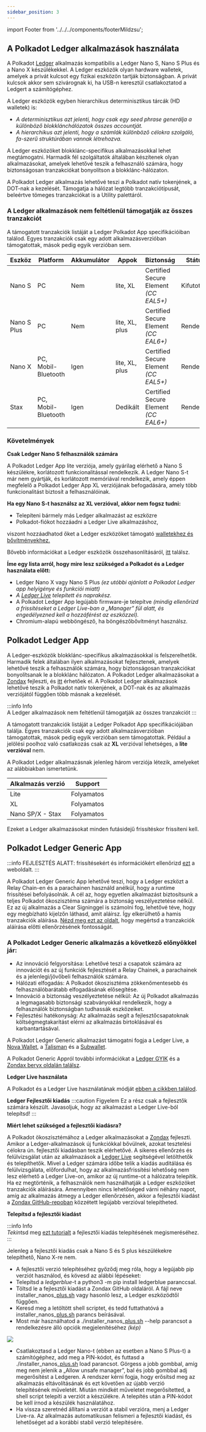 ```yaml
---
sidebar_position: 3
---
```

import Footer from '../../../components/footerMildzsu';

## A Polkadot Ledger alkalmazások használata

A Polkadot [Ledger](https://www.ledger.com/) alkalmazás kompatibilis a Ledger Nano S, Nano S Plus és a Nano X készülékekkel. A Ledger eszközök olyan hardware walletek, amelyek a privát kulcsot egy fizikai eszközön tartják biztonságban. A privát kulcsok akkor sem szivárognak ki, ha USB-n keresztül csatlakoztatod a Ledgert a számítógéphez.

A Ledger eszközök egyben hierarchikus determinisztikus tárcák (HD walletek) is:

* *A determinisztikus azt jelenti, hogy csak egy seed phrase generálja a különböző blokklánchálózatok összes accountját.*
* *A hierarchikus azt jelenti, hogy a számlák különböző célokra szolgáló, fa-szerű struktúrában vannak létrehozva.*

A Ledger eszközöket blokklánc-specifikus alkalmazásokkal lehet megtámogatni. Harmadik fél szolgáltatók általában készítenek olyan alkalmazásokat, amelyek lehetővé teszik a felhasználó számára, hogy biztonságosan tranzakciókat bonyolítson a blokklánc-hálózaton.

A Polkadot Ledger alkalmazás lehetővé teszi a Polkadot natív tokenjének, a DOT-nak a kezelését. Támogatja a hálózat legtöbb tranzakciótípusát, beleértve tömeges tranzakciókat is a Utility palettáról.

### **A Ledger alkalmazások nem feltétlenül támogatják az összes tranzakciót**

A támogatott tranzakciók listáját a Ledger Polkadot App specifikációiban találod. Egyes tranzakciók csak egy adott alkalmazásverzióban támogatottak, mások pedig egyik verzióban sem.

| **Eszköz**  | **Platform**        | **Akkumulátor** | **Appok**      | **Biztonság**                         | **Státusz** |
| ----------- | ------------------- | --------------- | -------------- | ------------------------------------- | ----------- |
| Nano S      | PC                  | Nem             | lite, XL       | Certified Secure Element *(CC EAL5+)* | Kifutott    |
| Nano S Plus | PC                  | Nem             | lite, XL, plus | Certified Secure Element *(CC EAL6+)* | Rendelhető  |
| Nano X      | PC, Mobil-Bluetooth | Igen            | lite, XL, plus | Certified Secure Element *(CC EAL5+)* | Rendelhető  |
| Stax        | PC, Mobil-Bluetooth | Igen            | Dedikált       | Certified Secure Element *(CC EAL6+)* | Rendelhető  |

### **Követelmények**

**Csak Ledger Nano S felhasználók számára**

A Polkadot Ledger App lite verziója, amely gyárilag elérhető a Nano S készülékre, korlátozott funkcionalitással rendelkezik. A Ledger Nano S-t már nem gyártják, és korlátozott memóriával rendelkezik, amely éppen megfelelő a Polkadot Ledger App XL verziójának befogadására, amely több funkcionalitást biztosít a felhasználóinak.

**Ha egy Nano S-t használsz az XL verzióval, akkor nem fogsz tudni:**

* Telepíteni bármely más Ledger alkalmazást az eszközre
* Polkadot-fiókot hozzáadni a Ledger Live alkalmazáshoz,

viszont hozzáadhatod őket a Ledger eszközöket támogató [walletekhez és bővítményekhez.](https://wiki.polkadot.network/docs/wallets-and-extensions)

Bővebb információkat a Ledger eszközök összehasonlításáról, [itt](https://shop.ledger.com/pages/hardware-wallets-comparison) találsz.

**Íme egy lista arról, hogy mire lesz szükséged a Polkadot és a Ledger használata előtt:**

* Ledger Nano X vagy Nano S Plus *(ez utóbbi ajánlott a Polkadot Ledger app helyigénye és funkciói miatt)*
* *A* [*Ledger Live*](https://www.ledger.com/ledger-live) *telepített és naprakész.*
* A Polkadot Ledger App legújabb firmware-je telepítve *(mindig ellenőrizd a frissítéseket a Ledger Live-ban a „Manager” fül alatt, és engedélyezned kell a hozzáférést az eszközzel).*
* Chromium-alapú webböngésző, ha böngészőbővítményt használsz.

## **Polkadot Ledger App**

A Ledger-eszközök blokklánc-specifikus alkalmazásokkal is felszerelhetők. Harmadik felek általában ilyen alkalmazásokat fejlesztenek, amelyek lehetővé teszik a felhasználók számára, hogy biztonságosan tranzakciókat bonyolítsanak le a blokklánc hálózaton. A Polkadot Ledger alkalmazásokat a [Zondax](https://zondax.ch/) fejleszti, és [itt](https://github.com/Zondax/ledger-polkadot) érhetőek el. A Polkadot Ledger alkalmazások lehetővé teszik a Polkadot natív tokenjének, a DOT-nak és az alkalmazás verziójától függően több másnak a kezelését.

:::info Info  
A Ledger alkalmazások nem feltétlenül támogatják az összes tranzakciót
:::

A támogatott tranzakciók listáját a Ledger Polkadot App specifikációjában találja. Egyes tranzakciók csak egy adott alkalmazásverzióban támogatottak, mások pedig egyik verzióban sem támogatottak. Például a jelölési poolhoz való csatlakozás csak az **XL** verzióval lehetséges, a **lite** **verzióval** nem.

A Polkadot Ledger alkalmazásnak jelenleg három verziója létezik, amelyeket az alábbiakban ismertetünk.

| Alkalmazás verzió | Support    |
| ----------------- | ---------- |
| Lite              | Folyamatos |
| XL                | Folyamatos |
| Nano SP/X - Stax  | Folyamatos |

Ezeket a Ledger alkalmazásokat minden futásidejű frissítéskor frissíteni kell.

## Polkadot Ledger Generic App

:::info FEJLESZTÉS ALATT:
 frissítésekért és információkért ellenőrizd [ezt](https://substrate.beryx.io/new%5Fpolkadot%5Fledger%5Fapp) a weboldalt.
:::

A Polkadot Ledger Generic App lehetővé teszi, hogy a Ledger eszközt a Relay Chain-en és a parachainen használd anélkül, hogy a runtime frissítései befolyásolnák. A cél az, hogy egyetlen alkalmazást biztosítsunk a teljes Polkadot ökoszisztéma számára a biztonság veszélyeztetése nélkül. Ez az új alkalmazás a Clear Signinggel is számolni fog, lehetővé téve, hogy egy megbízható kijelzőn láthasd, amit aláírsz. Így elkerülhető a hamis tranzakciók aláírása. [Nézd meg ezt az oldalt](https://wiki.polkadot.network/docs/transaction-attacks), hogy megértsd a tranzakciók aláírása előtti ellenőrzésének fontosságát.

### **A Polkadot Ledger Generic alkalmazás a következő előnyökkel jár:**

* Az innováció felgyorsítása: Lehetővé teszi a csapatok számára az innovációt és az új funkciók fejlesztését a Relay Chainek, a parachainek és a jelenlegi/jövőbeli felhasználók számára.
* Hálózati elfogadás: A Polkadot ökoszisztéma zökkenőmentesebb és felhasználóbarátabb elfogadásának elősegítése.
* Innováció a biztonság veszélyeztetése nélkül: Az új Polkadot alkalmazás a legmagasabb biztonsági szabványokkal rendelkezik, hogy a felhasználók biztonságban tudhassák eszközeiket.
* Fejlesztési hatékonyság: Az alkalmazás segít a fejlesztőcsapatoknak költségmegtakarítást elérni az alkalmazás birtoklásával és karbantartásával.

A Polkadot Ledger Generic alkalmazást támogatni fogja a Ledger Live, a [Nova Wallet](https://novawallet.io/), a [Talisman](https://www.talisman.xyz/) és a [Subwallet](https://www.subwallet.app/).

A Polkadot Generic Appról további információkat a [Ledger GYIK](https://support.ledger.com/hc/en-us/articles/17550211746845-New-Polkadot-app-FAQ?docs=true%20:dot) és a [Zondax beryx oldalán találsz](https://substrate.beryx.io/new%5Fpolkadot%5Fledger%5Fapp).

**Ledger Live használata**

A Polkadot és a Ledger Live használatának módját [ebben a cikkben találod](https://support.polkadot.network/support/solutions/articles/65000175822-how-to-use-polkadot-and-stake-with-ledger-live).

**Ledger Fejlesztői kiadás**
:::caution Figyelem
Ez a rész csak a fejlesztők számára készült. Javasoljuk, hogy az alkalmazást a Ledger Live-ból telepítsd!
:::

**Miért lehet szükséged a fejlesztői kiadásra?**

A Polkadot ökoszisztémához a Ledger alkalmazásokat a [Zondax](https://zondax.ch/) fejleszti. Amikor a Ledger-alkalmazások új funkciókkal bővülnek, azokat tesztelési célokra ún. fejlesztői kiadásban teszik elérhetővé. A sikeres ellenőrzés és felülvizsgálat után az alkalmazások a [Ledger Live](https://www.ledger.com/ledger-live) segítségével letölthetők és telepíthetők. Mivel a Ledger számára időbe telik a kiadás auditálása és felülvizsgálata, előfordulhat, hogy az alkalmazásfrissítési lehetőség nem lesz elérhető a Ledger Live-on, amikor az új runtime-ot a hálózatra telepítik. Ha ez megtörténik, a felhasználók nem használhatják a Ledger eszközöket tranzakciók aláírására. Amennyiben nincs lehetőséged várni néhány napot, amíg az alkalmazás átmegy a Ledger ellenőrzésén, akkor a fejlesztői kiadást a [Zondax GitHub-repoban](https://github.com/Zondax/ledger-polkadot/releases) közzétett legújabb verzióval telepítheted.

**Telepítsd a fejlesztői kiadást**

:::info Info  
*Tekin*tsd meg [ezt tutorialt](https://youtu.be/4SyVQrlXZ%5FQ) a fejlesztői kiadás telepítésének megismeréséhez.
:::

Jelenleg a fejlesztői kiadás csak a Nano S és S plus készülékekre telepíthető, Nano X-re nem.

* A fejlesztői verzió telepítéséhez győződj meg róla, hogy a legújabb pip verziót használod, és kövesd az alábbi lépéseket:
* Telepítsd a *ledgerblue*\-t a python3 -m pip install ledgerblue paranccsal.
* Töltsd le a fejlesztői kiadást a Zondax GitHub oldaláról. A fájl neve installer\_nanos\_[plus.sh](http://plus.sh) vagy hasonló lesz, a Ledger eszközödtől függően.
* Keresd meg a letöltött shell scriptet, és tedd futtathatóvá a installer\_nanos\_[plus.sh](http://plus.sh) parancs beírásával.
* Most már használhatod a ./installer\_nanos\_[plus.sh](http://plus.sh) \--help parancsot a rendelkezésre álló opciók megjelenítéséhez *(kép)*

![](https://lh7-us.googleusercontent.com/Lt8YuPZOvrJNfOMT-e5AoSujhDh7yZ0mp3n8DE5boJmIZhilEWhGVkcBdYByBuvkmA96GY8L7mGPG4bZDw0fD3VcFF5oPgN-wPdM8bn247O8SLpoy5mX29gv9yTbK1bv6uT7A7tbKVIRp3PsmXe7_PQ)

* Csatlakoztasd a Ledger Nano-t (ebben az esetben a Nano S Plus-t) a számítógéphez, add meg a PIN-kódot, és futtasd a ./installer\_nanos\_[plus.sh](http://plus.sh) load parancsot. Görgess a jobb gombbal, amíg meg nem jelenik a „Allow unsafe manager”, bal és jobb gombbal adj megerősítést a Ledgeren. A rendszer kérni fogja, hogy erősítsd meg az alkalmazás eltávolításának és ezt követően az újabb verzió telepítésének műveletét. Miután mindkét műveletet megerősítetted, a shell script telepíti a verziót a készülékre. A telepítés után a PIN-kódot be kell írnod a készülék használatához.
* Ha vissza szeretnéd állítani a verziót a stabil verzióra, menj a Ledger Live-ra. Az alkalmazás automatikusan felismeri a fejlesztői kiadást, és lehetőséget ad a korábbi stabil verzió telepítésére.

<Footer />